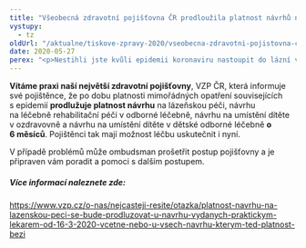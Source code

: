 ```yaml
---
title: "Všeobecná zdravotní pojišťovna ČR prodloužila platnost návrhů na lázeňskou péči o půl roku"
vystupy:
  - tz
oldUrl: "/aktualne/tiskove-zpravy-2020/vseobecna-zdravotni-pojistovna-cr-prodlouzila-platnost-navrhu-na-lazenskou-peci-o-pul"
date: 2020-05-27
perex: "<p>Nestihli jste kvůli epidemii koronaviru nastoupit do lázní v termínu? Se stejným problémem se na nás obrátila jedna stěžovatelka. Pomohli jsme úspěšně vyřešit tuto situaci tím, že její zdravotní pojišťovna prodloužila platnost návrhu na lázeňskou péči.</p>"
---
```


<!-- imported from the old website -->

<p><a name="_GoBack"></a><b>Vítáme praxi naší největší zdravotní pojišťovny</b>, VZP ČR, která informuje své pojištěnce, že po dobu platnosti mimořádných opatření souvisejících s epidemií <b>prodlužuje platnost návrhu</b> na lázeňskou péči, návrhu na léčebně rehabilitační péči v odborné léčebně, návrhu na umístění dítěte v ozdravovně a návrhu na umístění dítěte v dětské odborné léčebně <b>o 6 měsíců</b>. Pojištěnci tak mají možnost léčbu uskutečnit i nyní.</p><p>V případě problémů může ombudsman prošetřit postup pojišťovny a je připraven vám poradit a pomoci s dalším postupem.</p><h5>Více informací naleznete zde:</h5><p><a href="https://www.vzp.cz/o-nas/nejcasteji-resite/otazka/platnost-navrhu-na-lazenskou-peci-se-bude-prodluzovat-u-navrhu-vydanych-praktickym-lekarem-od-16-3-2020-vcetne-nebo-u-vsech-navrhu-kterym-ted-platnost-bezi" target="_blank">https://www.vzp.cz/o-nas/nejcasteji-resite/otazka/platnost-navrhu-na-lazenskou-peci-se-bude-prodluzovat-u-navrhu-vydanych-praktickym-lekarem-od-16-3-2020-vcetne-nebo-u-vsech-navrhu-kterym-ted-platnost-bezi</a></p>
